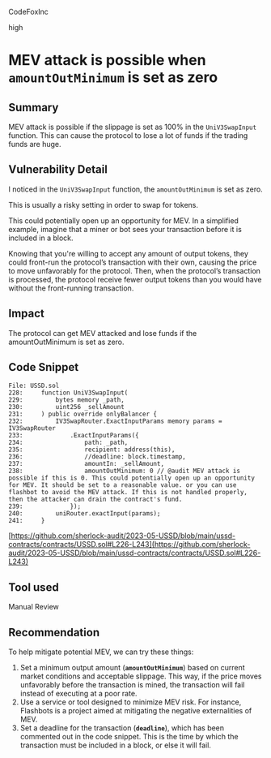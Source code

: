 CodeFoxInc

high

# MEV attack is possible when `amountOutMinimum` is set as zero

## Summary

MEV attack is possible if the slippage is set as 100% in the `UniV3SwapInput` function. This can cause the protocol to lose a lot of funds if the trading funds are huge. 

## Vulnerability Detail

I noticed in the `UniV3SwapInput` function, the `amountOutMinimum` is set as zero. 

This is usually a risky setting in order to swap for tokens. 

This could potentially open up an opportunity for MEV. In a simplified example, imagine that a miner or bot sees your transaction before it is included in a block. 

Knowing that you're willing to accept any amount of output tokens, they could front-run the protocol’s transaction with their own, causing the price to move unfavorably for the protocol. Then, when the protocol’s transaction is processed, the protocol receive fewer output tokens than you would have without the front-running transaction.

## Impact

The protocol can get MEV attacked and lose funds if the amountOutMinimum is set as zero. 

## Code Snippet

```solidity
File: USSD.sol
228:     function UniV3SwapInput(
229:         bytes memory _path,
230:         uint256 _sellAmount
231:     ) public override onlyBalancer {
232:         IV3SwapRouter.ExactInputParams memory params = IV3SwapRouter
233:             .ExactInputParams({
234:                 path: _path,
235:                 recipient: address(this),
236:                 //deadline: block.timestamp,
237:                 amountIn: _sellAmount,
238:                 amountOutMinimum: 0 // @audit MEV attack is possible if this is 0. This could potentially open up an opportunity for MEV. It should be set to a reasonable value. or you can use flashbot to avoid the MEV attack. If this is not handled properly, then the attacker can drain the contract's fund.
239:             });
240:         uniRouter.exactInput(params);
241:     }
```

[https://github.com/sherlock-audit/2023-05-USSD/blob/main/ussd-contracts/contracts/USSD.sol#L226-L243](https://github.com/sherlock-audit/2023-05-USSD/blob/main/ussd-contracts/contracts/USSD.sol#L226-L243)

## Tool used

Manual Review

## Recommendation

To help mitigate potential MEV, we can try these things:

1. Set a minimum output amount (**`amountOutMinimum`**) based on current market conditions and acceptable slippage. This way, if the price moves unfavorably before the transaction is mined, the transaction will fail instead of executing at a poor rate.
2. Use a service or tool designed to minimize MEV risk. For instance, Flashbots is a project aimed at mitigating the negative externalities of MEV. 
3. Set a deadline for the transaction (**`deadline`**), which has been commented out in the code snippet. This is the time by which the transaction must be included in a block, or else it will fail.